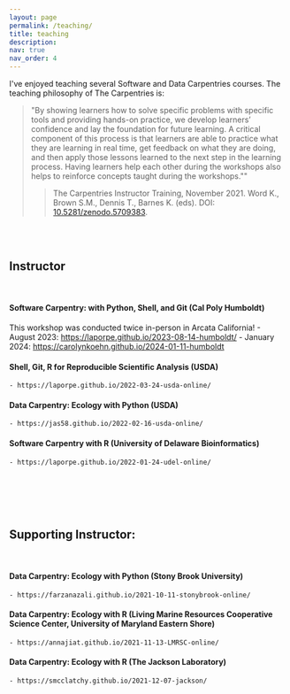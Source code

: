 ```yaml
---
layout: page
permalink: /teaching/
title: teaching
description:
nav: true
nav_order: 4
---
```


I've enjoyed teaching several Software and Data Carpentries courses. The teaching philosophy of The Carpentries is:

> "By showing learners how to solve specific problems with specific tools and providing hands-on practice, we develop learners’ confidence and lay the foundation for future learning. A critical component of this process is that learners are able to practice what they are learning in real time, get feedback on what they are doing, and then apply those lessons learned to the next step in the learning process. Having learners help each other during the workshops also helps to reinforce concepts taught during the workshops.""
> > The Carpentries Instructor Training, November 2021. Word K., Brown S.M., Dennis T., Barnes K. (eds). DOI: [10.5281/zenodo.5709383](https://doi.org/10.5281/zenodo.5709383).


 <br>
 <br>


## Instructor
 <br>

#### Software Carpentry: with Python, Shell, and Git (Cal Poly Humboldt)
This workshop was conducted twice in-person in Arcata California! 
	- August 2023: https://laporpe.github.io/2023-08-14-humboldt/
	- January 2024: https://carolynkoehn.github.io/2024-01-11-humboldt

#### Shell, Git, R for Reproducible Scientific Analysis (USDA)
	- https://laporpe.github.io/2022-03-24-usda-online/
	
#### Data Carpentry: Ecology with Python (USDA)
	- https://jas58.github.io/2022-02-16-usda-online/
	
#### Software Carpentry with R (University of Delaware Bioinformatics)
	- https://laporpe.github.io/2022-01-24-udel-online/
	
<br>
<br>
<br>
<br>

## Supporting Instructor:
 <br>

#### Data Carpentry: Ecology with Python (Stony Brook University)
	- https://farzanazali.github.io/2021-10-11-stonybrook-online/
	
#### Data Carpentry: Ecology with R (Living Marine Resources Cooperative Science Center, University of Maryland Eastern Shore)
	- https://annajiat.github.io/2021-11-13-LMRSC-online/

#### Data Carpentry: Ecology with R (The Jackson Laboratory)
	- https://smcclatchy.github.io/2021-12-07-jackson/






